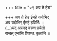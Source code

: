 +++
title = "०९ अव ते हेड"

+++
अव ते हेड ईमहे नमोभिर्  
अव यज्ञेभिर् ईमहे हविर्भिः ।  
(…)यद् अस्मद् वरुण प्रचेतो  
राजन्न् एनांसि शिश्रथः कृतानि ॥